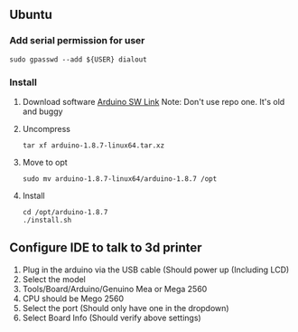 ## Ubuntu
### Add serial permission for user

    sudo gpasswd --add ${USER} dialout

### Install

1. Download software
    [Arduino SW Link](https://www.arduino.cc/en/Main/Software)
    Note: Don't use repo one.  It's old and buggy

2. Uncompress

       tar xf arduino-1.8.7-linux64.tar.xz

3. Move to opt

       sudo mv arduino-1.8.7-linux64/arduino-1.8.7 /opt

4. Install

       cd /opt/arduino-1.8.7
       ./install.sh


## Configure IDE to talk to 3d printer

1.  Plug in the arduino via the USB cable (Should power up (Including LCD)
2. Select the model
3. Tools/Board/Arduino/Genuino Mea or Mega 2560
4. CPU should be Mego 2560
5. Select the port (Should only have one in the dropdown)
6. Select Board Info (Should verify above settings)



<!--stackedit_data:
eyJoaXN0b3J5IjpbNTY3OTEwNTI2LC0xNTUxNzE1Njk3LC0yMT
E5OTIyNjUyLDEzMTA4OTQ4MTgsODEyMTc1MzgzXX0=
-->